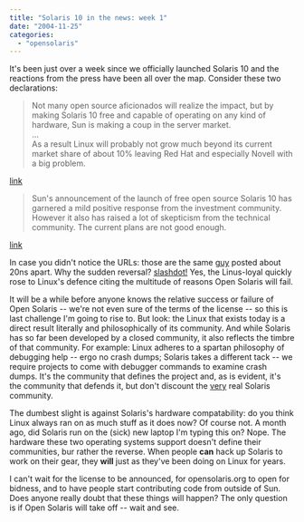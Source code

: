 ```yaml
---
title: "Solaris 10 in the news: week 1"
date: "2004-11-25"
categories: 
  - "opensolaris"
---
```


It's been just over a week since we officially launched Solaris 10 and the reactions from the press have been all over the map. Consider these two declarations:

> Not many open source aficionados will realize the impact, but by making Solaris 10 free and capable of operating on any kind of hardware, Sun is making a coup in the server market.  
> ...  
> As a result Linux will probably not grow much beyond its current market share of about 10% leaving Red Hat and especially Novell with a big problem.

[link](http://www.yeald.com/Yeald/a/32111/sun_will_shine_again_and_leave_linux_in_its_shade.html)

> Sun's announcement of the launch of free open source Solaris 10 has garnered a mild positive response from the investment community. However it also has raised a lot of skepticism from the technical community. The current plans are not good enough.

[link](http://www.yeald.com/Yeald/a/32321/sun_s_new_plans_are_not_good_enough__what_can_sun_do_to_turnaround_before_it_s_too_late.html)

In case you didn't notice the URLs: those are the same [guy](http://www.yeald.com/Yeald/w/10136/frank_ottink__coo_yeald.html) posted about 20ns apart. Why the sudden reversal? [slashdot!](http://linux.slashdot.org/linux/04/11/22/1930224.shtml?tid=163&tid=102) Yes, the Linus-loyal quickly rose to Linux's defence citing the multitude of reasons Open Solaris will fail.

It will be a while before anyone knows the relative success or failure of Open Solaris -- we're not even sure of the terms of the license -- so this is last challenge I'm going to rise to. But look: the Linux that exists today is a direct result literally and philosophically of its community. And while Solaris has so far been developed by a closed community, it also reflects the timbre of that community. For example: Linux adheres to a spartan philosophy of debugging help -- ergo no crash dumps; Solaris takes a different tack -- we require projects to come with debugger commands to examine crash dumps. It's the community that defines the project and, as is evident, it's the community that defends it, but don't discount the [very](http://www.cuddletech.com/sun/fink.shtml) real Solaris community.

The dumbest slight is against Solaris's hardware compatabiIity: do you think Linux always ran on as much stuff as it does now? Of course not. A month ago, did Solaris run on the (sick) new laptop I'm typing this on? Nope. The hardware these two operating systems support doesn't define their communities, bur rather the reverse. When people **can** hack up Solaris to work on their gear, they **will** just as they've been doing on Linux for years.

I can't wait for the license to be announced, for opensolaris.org to open for bidness, and to have people start contributing code from outside of Sun. Does anyone really doubt that these things will happen? The only question is if Open Solaris will take off -- wait and see.
